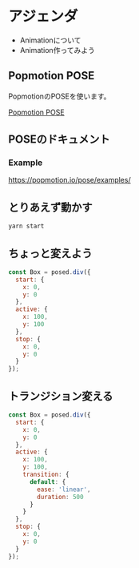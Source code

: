 # アジェンダ

- Animationについて
- Animation作ってみよう

## Popmotion POSE

PopmotionのPOSEを使います。

[Popmotion POSE](https://popmotion.io/pose/)

## POSEのドキュメント

###

### Example

https://popmotion.io/pose/examples/


## とりあえず動かす


```sh
yarn start
```


## ちょっと変えよう

```jsx
const Box = posed.div({
  start: {
    x: 0,
    y: 0
  },
  active: {
    x: 100,
    y: 100
  },
  stop: {
    x: 0,
    y: 0
  }
});
```

## トランジション変える

```jsx
const Box = posed.div({
  start: {
    x: 0,
    y: 0
  },
  active: {
    x: 100,
    y: 100,
    transition: {
      default: {
        ease: 'linear',
        duration: 500
      }
    }
  },
  stop: {
    x: 0,
    y: 0
  }
});
```

##